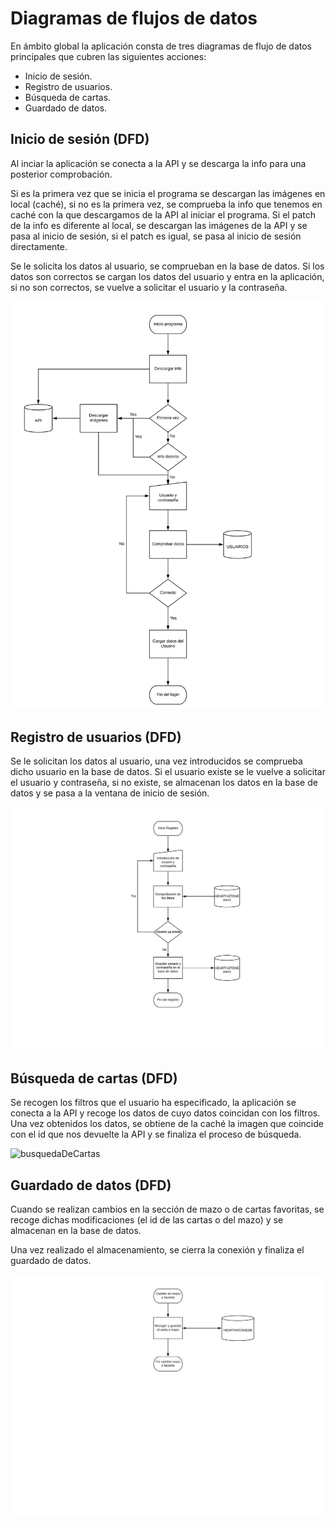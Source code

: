 # Diagramas de flujos de datos

En ámbito global la aplicación consta de tres diagramas de flujo de datos principales que cubren las siguientes acciones:

- Inicio de sesión.
- Registro de usuarios.
- Búsqueda de cartas.
- Guardado de datos.



## Inicio de sesión (DFD)

Al inciar la aplicación se conecta a la API y se descarga la info para una posterior comprobación.

Si es la primera vez que se inicia el programa se descargan las imágenes en local (caché), si no es la primera vez, se comprueba la info que tenemos en caché con la que descargamos de la API al iniciar el programa. Si el patch de la info  es diferente al local, se descargan las imágenes de la API y se pasa al inicio de sesión, si el patch es igual, se pasa al inicio de sesión directamente.

Se le solicita los datos al usuario, se comprueban en la base de datos. Si los datos son correctos se cargan los datos del usuario y entra en la aplicación, si no son correctos, se vuelve a solicitar el usuario y la contraseña.



![inicioSesion](https://github.com/Cristoto/hearthStoneInfo/blob/master/doc/DFD/inicioSesion.png)



## Registro de usuarios (DFD)

Se le solicitan los datos al usuario, una vez introducidos se comprueba dicho usuario en la base de datos. Si el usuario existe se le vuelve a solicitar el usuario y contraseña, si no existe, se almacenan los datos en la base de datos y se pasa a la ventana de inicio de sesión.



![registroUsuario](https://github.com/Cristoto/hearthStoneInfo/blob/master/doc/DFD/registroUsuario.png)

## 

## Búsqueda de cartas (DFD)

 Se recogen los filtros que el usuario ha especificado, la aplicación se conecta a la API y recoge los datos de cuyo datos coincidan con los filtros. Una vez obtenidos los datos, se obtiene de la caché la imagen que coincide con el id que nos devuelte la API y se finaliza el proceso de búsqueda.

![busquedaDeCartas](https://github.com/Cristoto/hearthStoneInfo/blob/master/doc/DFD/B%C3%BAsquedaDeCartas.png)



## Guardado de datos (DFD)

Cuando se realizan cambios en la sección de mazo o de cartas favoritas, se recoge dichas modificaciones (el id de las cartas o del mazo) y se almacenan en la base de datos.

Una vez realizado el almacenamiento, se cierra la conexión y finaliza el guardado de datos.



![guardadoDeDatos](https://github.com/Cristoto/hearthStoneInfo/blob/master/doc/DFD/guardarDatos.png)